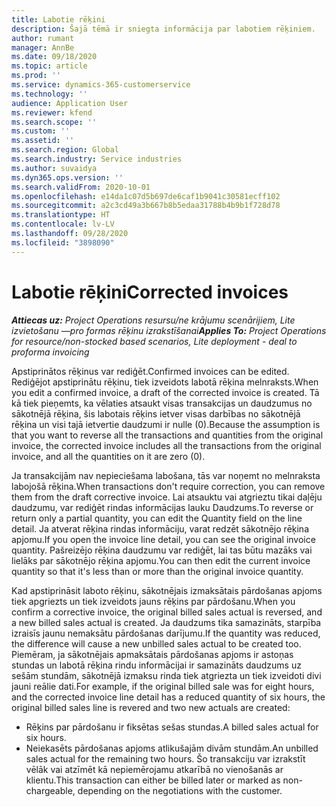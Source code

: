 ```yaml
---
title: Labotie rēķini
description: Šajā tēmā ir sniegta informācija par labotiem rēķiniem.
author: rumant
manager: AnnBe
ms.date: 09/18/2020
ms.topic: article
ms.prod: ''
ms.service: dynamics-365-customerservice
ms.technology: ''
audience: Application User
ms.reviewer: kfend
ms.search.scope: ''
ms.custom: ''
ms.assetid: ''
ms.search.region: Global
ms.search.industry: Service industries
ms.author: suvaidya
ms.dyn365.ops.version: ''
ms.search.validFrom: 2020-10-01
ms.openlocfilehash: e14da1c07d5b697de6caf1b9041c30581ecff102
ms.sourcegitcommit: a2c3cd49a3b667b8b5edaa31788b4b9b1f728d78
ms.translationtype: HT
ms.contentlocale: lv-LV
ms.lasthandoff: 09/28/2020
ms.locfileid: "3898090"
---
```

# <a name="corrected-invoices"></a><span data-ttu-id="9f6eb-103">Labotie rēķini</span><span class="sxs-lookup"><span data-stu-id="9f6eb-103">Corrected invoices</span></span>

<span data-ttu-id="9f6eb-104">_**Attiecas uz:** Project Operations resursu/ne krājumu scenārijiem, Lite izvietošanu —pro formas rēķinu izrakstīšanai_</span><span class="sxs-lookup"><span data-stu-id="9f6eb-104">_**Applies To:** Project Operations for resource/non-stocked based scenarios, Lite deployment - deal to proforma invoicing_</span></span>

<span data-ttu-id="9f6eb-105">Apstiprinātos rēķinus var rediģēt.</span><span class="sxs-lookup"><span data-stu-id="9f6eb-105">Confirmed invoices can be edited.</span></span> <span data-ttu-id="9f6eb-106">Rediģējot apstiprinātu rēķinu, tiek izveidots labotā rēķina melnraksts.</span><span class="sxs-lookup"><span data-stu-id="9f6eb-106">When you edit a confirmed invoice, a draft of the corrected invoice is created.</span></span> <span data-ttu-id="9f6eb-107">Tā kā tiek pieņemts, ka vēlaties atsaukt visas transakcijas un daudzumus no sākotnējā rēķina, šis labotais rēķins ietver visas darbības no sākotnējā rēķina un visi tajā ietvertie daudzumi ir nulle (0).</span><span class="sxs-lookup"><span data-stu-id="9f6eb-107">Because the assumption is that you want to reverse all the transactions and quantities from the original invoice, the corrected invoice includes all the transactions from the original invoice, and all the quantities on it are zero (0).</span></span>

<span data-ttu-id="9f6eb-108">Ja transakcijām nav nepieciešama labošana, tās var noņemt no melnraksta labojošā rēķina.</span><span class="sxs-lookup"><span data-stu-id="9f6eb-108">When transactions don't require correction, you can remove them from the draft corrective invoice.</span></span> <span data-ttu-id="9f6eb-109">Lai atsauktu vai atgrieztu tikai daļēju daudzumu, var rediģēt rindas informācijas lauku Daudzums.</span><span class="sxs-lookup"><span data-stu-id="9f6eb-109">To reverse or return only a partial quantity, you can edit the Quantity field on the line detail.</span></span> <span data-ttu-id="9f6eb-110">Ja atverat rēķina rindas informāciju, varat redzēt sākotnējo rēķina apjomu.</span><span class="sxs-lookup"><span data-stu-id="9f6eb-110">If you open the invoice line detail, you can see the original invoice quantity.</span></span> <span data-ttu-id="9f6eb-111">Pašreizējo rēķina daudzumu var rediģēt, lai tas būtu mazāks vai lielāks par sākotnējo rēķina apjomu.</span><span class="sxs-lookup"><span data-stu-id="9f6eb-111">You can then edit the current invoice quantity so that it's less than or more than the original invoice quantity.</span></span>

<span data-ttu-id="9f6eb-112">Kad apstiprināsit laboto rēķinu, sākotnējais izmaksātais pārdošanas apjoms tiek apgriezts un tiek izveidots jauns rēķins par pārdošanu.</span><span class="sxs-lookup"><span data-stu-id="9f6eb-112">When you confirm a corrective invoice, the original billed sales actual is reversed, and a new billed sales actual is created.</span></span> <span data-ttu-id="9f6eb-113">Ja daudzums tika samazināts, starpība izraisīs jaunu nemaksātu pārdošanas darījumu.</span><span class="sxs-lookup"><span data-stu-id="9f6eb-113">If the quantity was reduced, the difference will cause a new unbilled sales actual to be created too.</span></span> <span data-ttu-id="9f6eb-114">Piemēram, ja sākotnējais apmaksātais pārdošanas apjoms ir astoņas stundas un labotā rēķina rindu informācijai ir samazināts daudzums uz sešām stundām, sākotnējā izmaksu rinda tiek atgriezta un tiek izveidoti divi jauni reālie dati.</span><span class="sxs-lookup"><span data-stu-id="9f6eb-114">For example, if the original billed sale was for eight hours, and the corrected invoice line detail has a reduced quantity of six hours, the original billed sales line is revered and two new actuals are created:</span></span>

- <span data-ttu-id="9f6eb-115">Rēķins par pārdošanu ir fiksētas sešas stundas.</span><span class="sxs-lookup"><span data-stu-id="9f6eb-115">A billed sales actual for six hours.</span></span>
- <span data-ttu-id="9f6eb-116">Neiekasēts pārdošanas apjoms atlikušajām divām stundām.</span><span class="sxs-lookup"><span data-stu-id="9f6eb-116">An unbilled sales actual for the remaining two hours.</span></span> <span data-ttu-id="9f6eb-117">Šo transakciju var izrakstīt vēlāk vai atzīmēt kā nepiemērojamu atkarībā no vienošanās ar klientu.</span><span class="sxs-lookup"><span data-stu-id="9f6eb-117">This transaction can either be billed later or marked as non-chargeable, depending on the negotiations with the customer.</span></span>

